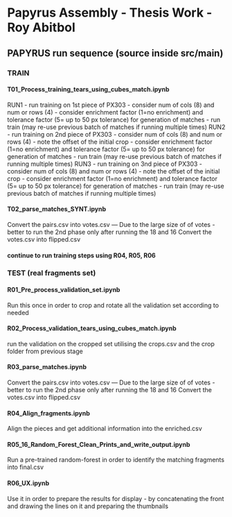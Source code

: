 # Papyrus Assembly - Thesis Work - Roy Abitbol

## PAPYRUS run sequence (source inside src/main)

### TRAIN

#### T01_Process_training_tears_using_cubes_match.ipynb
RUN1 - run training on 1st piece of PX303
	- consider num of cols (8) and num or rows (4)
	- consider enrichment factor (1=no enrichment) and tolerance factor (5= up to 50 px tolerance) for generation of matches
	- run train (may re-use previous batch of matches if running multiple times)
RUN2 - run training on 2nd piece of PX303
	- consider num of cols (8) and num or rows (4)  - note the offset of the initial crop
	- consider enrichment factor (1=no enrichment) and tolerance factor (5= up to 50 px tolerance) for generation of matches
	- run train (may re-use previous batch of matches if running multiple times)
RUN3 - run training on 3nd piece of PX303
	- consider num of cols (8) and num or rows (4)  - note the offset of the initial crop
	- consider enrichment factor (1=no enrichment) and tolerance factor (5= up to 50 px tolerance) for generation of matches
	- run train (may re-use previous batch of matches if running multiple times)

#### T02_parse_matches_SYNT.ipynb
Convert the pairs.csv into votes.csv
— Due to the large size of of votes - better to run the 2nd phase only after running the 18 and 16
Convert the votes.csv into flipped.csv

#### continue to run training steps using R04, R05, R06


### TEST (real fragments set)
#### R01_Pre_process_validation_set.ipynb
Run this once in order to crop and rotate all the validation set according to needed

#### R02_Process_validation_tears_using_cubes_match.ipynb
run the validation on the cropped set utilising the crops.csv and the crop folder from previous stage

#### R03_parse_matches.ipynb
Convert the pairs.csv into votes.csv
— Due to the large size of of votes - better to run the 2nd phase only after running the 18 and 16
Convert the votes.csv into flipped.csv

#### R04_Align_fragments.ipynb
Align the pieces and get additional information into the enriched.csv

#### R05_16_Random_Forest_Clean_Prints_and_write_output.ipynb
Run a pre-trained random-forest in order to identify the matching fragments into final.csv

#### R06_UX.ipynb
Use it in order to prepare the results for display - by concatenating the front and drawing the lines on it and preparing the thumbnails
